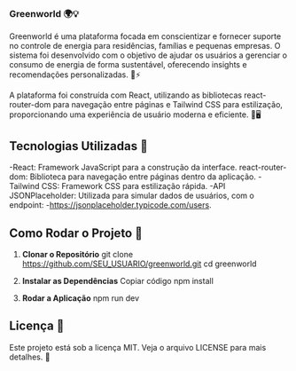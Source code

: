 ### **Greenworld 🌍💡**
Greenworld é uma plataforma focada em conscientizar e fornecer suporte no controle de energia para residências, famílias e pequenas empresas. O sistema foi desenvolvido com o objetivo de ajudar os usuários a gerenciar o consumo de energia de forma sustentável, oferecendo insights e recomendações personalizadas. 🌱⚡

A plataforma foi construída com React, utilizando as bibliotecas react-router-dom para navegação entre páginas e Tailwind CSS para estilização, proporcionando uma experiência de usuário moderna e eficiente. 🎨🖥️

## **Tecnologias Utilizadas 🚀**
-React: Framework JavaScript para a construção da interface.
react-router-dom: Biblioteca para navegação entre páginas dentro da aplicação. 
-Tailwind CSS: Framework CSS para estilização rápida. 
-API JSONPlaceholder: Utilizada para simular dados de usuários, com o endpoint:
-https://jsonplaceholder.typicode.com/users. 

## **Como Rodar o Projeto 🔧**
1. **Clonar o Repositório**
git clone https://github.com/SEU_USUARIO/greenworld.git
cd greenworld

2. **Instalar as Dependências**
Copiar código
npm install

3. **Rodar a Aplicação**
npm run dev

## **Licença 📝**
Este projeto está sob a licença MIT. Veja o arquivo LICENSE para mais detalhes. 📜

